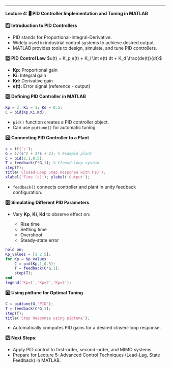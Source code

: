 ---

**Lecture 4: 🖥️ PID Controller Implementation and Tuning in MATLAB**

**1️⃣ Introduction to PID Controllers**

* PID stands for Proportional-Integral-Derivative.
* Widely used in industrial control systems to achieve desired output.
* MATLAB provides tools to design, simulate, and tune PID controllers.

**2️⃣ PID Control Law**
$u(t) = K_p e(t) + K_i \int e(t) dt + K_d \frac{de(t)}{dt}$

* **Kp:** Proportional gain
* **Ki:** Integral gain
* **Kd:** Derivative gain
* **e(t):** Error signal (reference - output)

**3️⃣ Defining PID Controller in MATLAB**

```matlab
Kp = 2; Ki = 1; Kd = 0.5;
C = pid(Kp,Ki,Kd);
```

* `pid()` function creates a PID controller object.
* Can use `pidtune()` for automatic tuning.

**4️⃣ Connecting PID Controller to a Plant**

```matlab
s = tf('s');
G = 1/(s^2 + 3*s + 2); % Example plant
C = pid(2,1,0.5);
T = feedback(C*G,1); % Closed-loop system
step(T);
title('Closed-Loop Step Response with PID');
xlabel('Time (s)'); ylabel('Output');
```

* `feedback()` connects controller and plant in unity feedback configuration.

**5️⃣ Simulating Different PID Parameters**

* Vary **Kp**, **Ki**, **Kd** to observe effect on:

  * Rise time
  * Settling time
  * Overshoot
  * Steady-state error

```matlab
hold on;
Kp_values = [1 2 5];
for Kp = Kp_values
    C = pid(Kp,1,0.5);
    T = feedback(C*G,1);
    step(T);
end
legend('Kp=1','Kp=2','Kp=5');
```

**6️⃣ Using pidtune for Optimal Tuning**

```matlab
C = pidtune(G,'PID');
T = feedback(C*G,1);
step(T);
title('Step Response using pidtune');
```

* Automatically computes PID gains for a desired closed-loop response.

**7️⃣ Next Steps:**

* Apply PID control to first-order, second-order, and MIMO systems.
* Prepare for Lecture 5: Advanced Control Techniques (Lead-Lag, State Feedback) in MATLAB.
